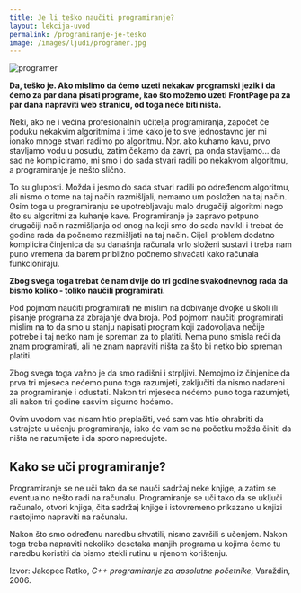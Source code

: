 ```yaml
---
title: Je li teško naučiti programiranje?
layout: lekcija-uvod
permalink: /programiranje-je-tesko
image: /images/ljudi/programer.jpg
---
```


<img class="extra-full" src="{{page.image}}" alt="programer">

**Da, teško je. Ako mislimo da ćemo uzeti nekakav programski jezik i da ćemo za par dana pisati programe, kao što možemo uzeti FrontPage pa za par dana napraviti web stranicu, od toga neće biti ništa.**

Neki, ako ne i većina profesionalnih učitelja programiranja, započet će poduku nekakvim algoritmima i time kako je to sve jednostavno jer mi ionako mnoge stvari radimo po algoritmu. Npr. ako kuhamo kavu, prvo stavljamo vodu u posudu, zatim čekamo da zavri, pa onda stavljamo... da sad ne kompliciramo, mi smo i do sada stvari radili po nekakvom algoritmu, a programiranje je nešto slično.

To su gluposti. Možda i jesmo do sada stvari radili po određenom algoritmu, ali nismo o tome na taj način razmišljali, nemamo um posložen na taj način. Osim toga u programiranju se upotrebljavaju malo drugačiji algoritmi nego što su algoritmi za kuhanje kave. Programiranje je zapravo potpuno drugačiji način razmišljanja od onog na koji smo do sada navikli i trebat će godine rada da počnemo razmišljati na taj način. Cijeli problem dodatno komplicira činjenica da su današnja računala vrlo složeni sustavi i treba nam puno vremena da barem približno počnemo shvaćati kako računala funkcioniraju.

**Zbog svega toga trebat će nam dvije do tri godine svakodnevnog rada da bismo koliko - toliko naučili programirati.**

Pod pojmom naučiti programirati ne mislim na dobivanje dvojke u školi ili pisanje programa za zbrajanje dva broja. Pod pojmom naučiti programirati mislim na to da smo u stanju napisati program koji zadovoljava nečije potrebe i taj netko nam je spreman za to platiti. Nema puno smisla reći da znam programirati, ali ne znam napraviti ništa za što bi netko bio spreman platiti.

Zbog svega toga važno je da smo radišni i strpljivi. Nemojmo iz činjenice da prva tri mjeseca nećemo puno toga razumjeti, zaključiti da nismo nadareni za programiranje i odustati. Nakon tri mjeseca nećemo puno toga razumjeti, ali nakon tri godine sasvim sigurno hoćemo.

Ovim uvodom vas nisam htio preplašiti, već sam vas htio ohrabriti da ustrajete u učenju programiranja, iako će vam se na početku možda činiti da ništa ne razumijete i da sporo napredujete.

## Kako se uči programiranje?

Programiranje se ne uči tako da se nauči sadržaj neke knjige, a zatim se eventualno nešto radi na računalu. Programiranje se uči tako da se uključi računalo, otvori knjiga, čita sadržaj knjige i istovremeno prikazano u knjizi nastojimo napraviti na računalu.

Nakon što smo određenu naredbu shvatili, nismo završili s učenjem. Nakon toga treba napraviti nekoliko desetaka manjih programa u kojima ćemo tu naredbu koristiti da bismo stekli rutinu u njenom korištenju.

Izvor: Jakopec Ratko, *C++ programiranje za apsolutne početnike*, Varaždin, 2006.
